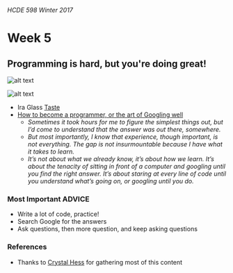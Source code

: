 _HCDE 598 Winter 2017_

# Week 5
## Programming is hard, but you're doing great!

![alt text][two-stages]

![alt text][your-plan]

* Ira Glass [Taste](https://vimeo.com/85040589)
* [How to become a programmer, or the art of Googling well](https://okepi.wordpress.com/2014/08/21/how-to-become-a-programmer-or-the-art-of-googling-well/)
	* _Sometimes it took hours for me to figure the simplest things out, but I’d come to understand that the answer was out there, somewhere._
	* _But most importantly, I know that experience, though important, is not everything. The gap is not insurmountable because I have what it takes to learn._
	* _It’s not about what we already know, it’s about how we learn. It’s about the tenacity of sitting in front of a computer and googling until you find the right answer. It’s about staring at every line of code until you understand what’s going on, or googling until you do._

### Most Important ADVICE
* Write a lot of code, practice!
* Search Google for the answers
* Ask questions, then more question, and keep asking questions

### References
* Thanks to [Crystal Hess](https://www.linkedin.com/in/crystaljhess/) for gathering most of this content

[two-stages]: https://github.com/susanev/uw-hcde-creative-computing/blob/master/lessons/week5/two_stages.png "Two Stages of Every Programmer"

[your-plan]: https://github.com/susanev/uw-hcde-creative-computing/blob/master/lessons/week5/your_plan.jpg "Your Plan vs Reality"
